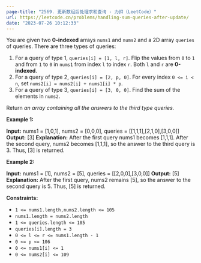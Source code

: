 ```yaml
---
page-title: "2569. 更新数组后处理求和查询 - 力扣（LeetCode）"
url: https://leetcode.cn/problems/handling-sum-queries-after-update/
date: "2023-07-26 10:12:33"
---
```

You are given two **0-indexed** arrays `nums1` and `nums2` and a 2D array `queries` of queries. There are three types of queries:

1.  For a query of type 1, `queries[i] = [1, l, r]`. Flip the values from `0` to `1` and from `1` to `0` in `nums1` from index `l` to index `r`. Both `l` and `r` are **0-indexed**.
2.  For a query of type 2, `queries[i] = [2, p, 0]`. For every index `0 <= i < n`, set `nums2[i] = nums2[i] + nums1[i] * p`.
3.  For a query of type 3, `queries[i] = [3, 0, 0]`. Find the sum of the elements in `nums2`.

Return *an array containing all the answers to the third type queries.*

**Example 1:**

**Input:** nums1 = \[1,0,1\], nums2 = \[0,0,0\], queries = \[\[1,1,1\],\[2,1,0\],\[3,0,0\]\]
**Output:** \[3\]
**Explanation:** After the first query nums1 becomes \[1,1,1\]. After the second query, nums2 becomes \[1,1,1\], so the answer to the third query is 3. Thus, \[3\] is returned.

**Example 2:**

**Input:** nums1 = \[1\], nums2 = \[5\], queries = \[\[2,0,0\],\[3,0,0\]\]
**Output:** \[5\]
**Explanation:** After the first query, nums2 remains \[5\], so the answer to the second query is 5. Thus, \[5\] is returned.

**Constraints:**

-   `1 <= nums1.length,nums2.length <= 105`
-   `nums1.length = nums2.length`
-   `1 <= queries.length <= 105`
-   `queries[i].length = 3`
-   `0 <= l <= r <= nums1.length - 1`
-   `0 <= p <= 106`
-   `0 <= nums1[i] <= 1`
-   `0 <= nums2[i] <= 109`